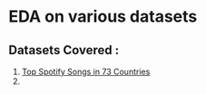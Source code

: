 # EDA on various datasets
## Datasets Covered :
1. [Top Spotify Songs in 73 Countries](https://www.kaggle.com/datasets/anandshaw2001/top-spotify-songs-in-73-countries/data)
2. []()
